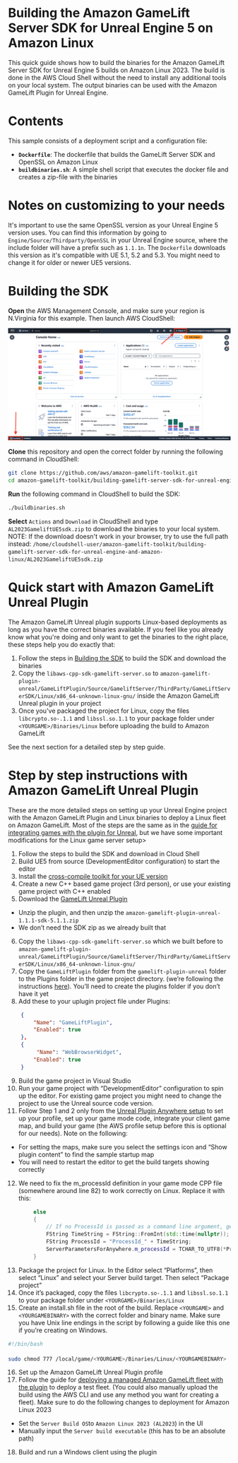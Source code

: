 # Building the Amazon GameLift Server SDK for Unreal Engine 5 on Amazon Linux

This quick guide shows how to build the binaries for the Amazon GameLift Server SDK for Unreal Engine 5 builds on Amazon Linux 2023. The build is done in the AWS Cloud Shell without the need to install any additional tools on your local system. The output binaries can be used with the Amazon GameLift Plugin for Unreal Engine.

# Contents

This sample consists of a deployment script and a configuration file:

* **`Dockerfile`**: The dockerfile that builds the GameLift Server SDK and OpenSSL on Amazon Linux
* **`buildbinaries.sh`**: A simple shell script that executes the docker file and creates a zip-file with the binaries

# Notes on customizing to your needs

It's important to use the same OpenSSL version as your Unreal Engine 5 version uses. You can find this information by going to `Engine/Source/Thirdparty/OpenSSL` in your Unreal Engine source, where the include folder will have a prefix such as `1.1.1n`. The `Dockerfile` downloads this version as it's compatible with UE 5.1, 5.2 and 5.3. You might need to change it for older or newer UE5 versions.  

# Building the SDK

**Open** the AWS Management Console, and make sure your region is N.Virginia for this example. Then launch AWS CloudShell:

![AWS CloudShell](../development-instance-with-amazon-gamelift-anywhere-and-gamelift-agent/CloudShell.png)

**Clone** this repository and open the correct folder by running the following command in CloudShell:

```bash
git clone https://github.com/aws/amazon-gamelift-toolkit.git
cd amazon-gamelift-toolkit/building-gamelift-server-sdk-for-unreal-engine-and-amazon-linux/
```

**Run** the following command in CloudShell to build the SDK:

```bash
./buildbinaries.sh
```

**Select** `Actions` and `Download` in CloudShell and type `AL2023GameliftUE5sdk.zip` to download the binaries to your local system. NOTE: If the download doesn't work in your browser, try to use the full path instead: `/home/cloudshell-user/amazon-gamelift-toolkit/building-gamelift-server-sdk-for-unreal-engine-and-amazon-linux/AL2023GameliftUE5sdk.zip`

# Quick start with Amazon GameLift Unreal Plugin

The Amazon GameLift Unreal plugin supports Linux-based deployments as long as you have the correct binaries available. If you feel like you already know what you're doing and only want to get the binaries to the right place, these steps help you do exactly that:

1. Follow the steps in [Building the SDK](#building-the-sdk) to build the SDK and download the binaries
2. Copy the `libaws-cpp-sdk-gamelift-server.so` to `amazon-gamelift-plugin-unreal/GameLiftPlugin/Source/GameliftServer/ThirdParty/GameLiftServerSDK/Linux/x86_64-unknown-linux-gnu/` inside the Amazon GameLift Unreal plugin in your project
3. Once you've packaged the project for Linux, copy the files `libcrypto.so-.1.1` and `libssl.so.1.1` to your package folder under `<YOURGAME>/Binaries/Linux` before uploading the build to Amazon GameLift

See the next section for a detailed step by step guide.

# Step by step instructions with Amazon GameLift Unreal Plugin

These are the more detailed steps on setting up your Unreal Engine project with the Amazon GameLift Plugin and Linux binaries to deploy a Linux fleet on Amazon GameLift. Most of the steps are the same as in the [guide for integrating games with the plugin for Unreal](https://docs.aws.amazon.com/gamelift/latest/developerguide/unreal-plugin.html), but we have some important modifications for the Linux game server setup>

1. Follow the steps to build the SDK and download in Cloud Shell
2. Build UE5 from source (DevelopmentEditor configuration) to start the editor
3. Install the [cross-compile toolkit for your UE version](https://dev.epicgames.com/documentation/en-us/unreal-engine/linux-development-requirements-for-unreal-engine?application_version=5.4)
4. Create a new C++ based game project (3rd person), or use your existing game project with C++ enabled
5. Download the [GameLift Unreal Plugin](https://github.com/aws/amazon-gamelift-plugin-unreal/releases/tag/v1.1.1)
  * Unzip the plugin, and then unzip the `amazon-gamelift-plugin-unreal-1.1.1-sdk-5.1.1.zip`
  * We don’t need the SDK zip as we already built that
6. Copy the `libaws-cpp-sdk-gamelift-server.so` which we built before to `amazon-gamelift-plugin-unreal/GameLiftPlugin/Source/GameliftServer/ThirdParty/GameLiftServerSDK/Linux/x86_64-unknown-linux-gnu/`
7. Copy the `GameLiftPlugin` folder from the `gamelift-plugin-unreal` folder to the Plugins folder in the game project directory. (we’re following the instructions [here](https://docs.aws.amazon.com/gamelift/latest/developerguide/unreal-plugin-install.html)). You’ll need to create the plugins folder if you don’t have it yet
8. Add these to your uplugin project file under Plugins:
```json
    {
        "Name": "GameLiftPlugin",
        "Enabled": true
    },
    {
         "Name": "WebBrowserWidget",
        "Enabled": true
    }
```
9. Build the game project in Visual Studio
10. Run your game project with “DevelopmentEditor” configuration to spin up the editor. For existing game project you might need to change the project to use the Unreal source code version.
11. Follow Step 1 and 2 only from the [Unreal Plugin Anywhere setup](https://docs.aws.amazon.com/gamelift/latest/developerguide/unreal-plugin-anywhere.html) to set up your profile, set up your game mode code, integrate your client game map, and build your game (the AWS profile setup before this is optional for our needs). Note on the following:
  * For setting the maps, make sure you select the settings icon and “Show plugin content” to find the sample startup map
  * You will need to restart the editor to get the build targets showing correctly
12. We need to fix the m_processId definition in your game mode CPP file (somewhere around line 82) to work correctly on Linux. Replace it with this:
```cpp
        else
        {
            // If no ProcessId is passed as a command line argument, generate a randomized unique string.
            FString TimeString = FString::FromInt(std::time(nullptr));
            FString ProcessId = "ProcessId_" + TimeString;
            ServerParametersForAnywhere.m_processId = TCHAR_TO_UTF8(*ProcessId);
        }
```
13. Package the project for Linux. In the Editor select “Platforms”, then select “Linux” and select your Server build target. Then select “Package project”
14. Once it’s packaged, copy the files `libcrypto.so-.1.1` and `libssl.so.1.1` to your package folder under `<YOURGAME>/Binaries/Linux`
15. Create an install.sh file in the root of the build. Replace `<YOURGAME>`  and `<YOURGAMEBINARY>` with the correct folder and binary name. Make sure you have Unix line endings in the script by following a guide like this one if you’re creating on Windows.
```bash
#!/bin/bash

sudo chmod 777 /local/game/<YOURGAME>/Binaries/Linux/<YOURGAMEBINARY>

```     
16. Set up the Amazon GameLift Unreal Plugin profile
17. Follow the guide for [deploying a managed Amazon GameLift fleet with the plugin](https://docs.aws.amazon.com/gamelift/latest/developerguide/unreal-plugin-ec2.html) to deploy a test fleet. (You could also manually upload the build using the AWS CLI and use any method you want for creating a fleet). Make sure to do the following changes to deployment for Amazon Linux 2023
  * Set the `Server Build OS`to `Amazon Linux 2023 (AL2023`) in the UI
  * Manually input the `Server build executable` (this has to be an absolute path)
18. Build and run a Windows client using the plugin


